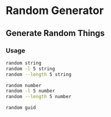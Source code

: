 # Random Generator
## Generate Random Things

### Usage

```bash
random string
random -l 5 string
random --length 5 string

random number
random -l 5 number
random --length 5 number

random guid
```
